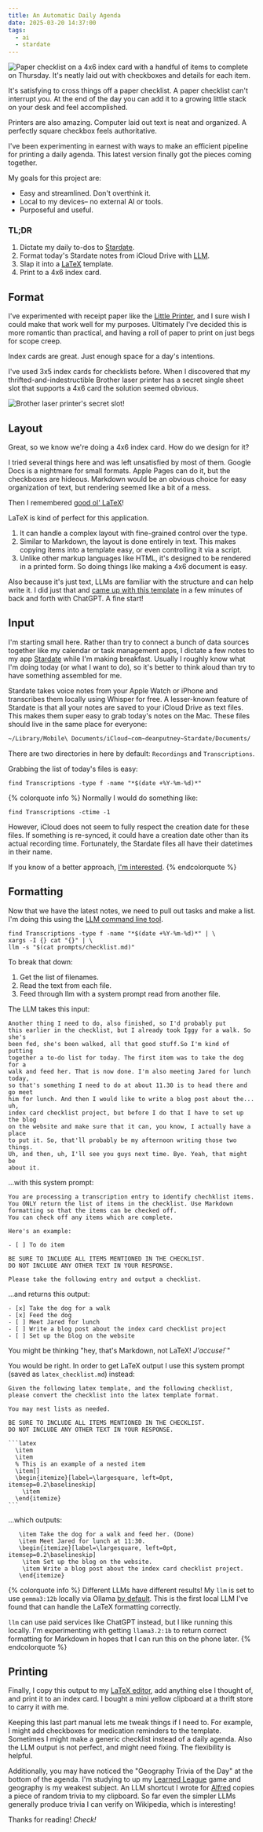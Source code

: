 ```yaml
---
title: An Automatic Daily Agenda
date: 2025-03-20 14:37:00
tags:
  - ai
  - stardate
---
```


![Paper checklist on a 4x6 index card with a handful of items to complete on Thursday. It's neatly laid out with checkboxes and details for each item.](IMG_8583.jpeg)

It's satisfying to cross things off a paper checklist. A paper checklist can't interrupt you. At the end of the day you can add it to a growing little stack on your desk and feel accomplished.

Printers are also amazing. Computer laid out text is neat and organized. A perfectly square checkbox feels authoritative.

I've been experimenting in earnest with ways to make an efficient pipeline for printing a daily agenda. This latest version finally got the pieces coming together.

My goals for this project are:

- Easy and streamlined. Don't overthink it.
- Local to my devices– no external AI or tools.
- Purposeful and useful.

### TL;DR

1. Dictate my daily to-dos to [Stardate](https://stardateapp.com).
2. Format today's Stardate notes from iCloud Drive with [LLM](https://llm.datasette.io/en/stable/).
3. Slap it into a [LaTeX](https://www.latex-project.org/get/) template.
4. Print to a 4x6 index card.

<!-- more -->

## Format

I've experimented with receipt paper like the [Little Printer](https://nordprojects.co/projects/littleprinters/), and I sure wish I could make that work well for my purposes. Ultimately I've decided this is more romantic than practical, and having a roll of paper to print on just begs for scope creep.

Index cards are great. Just enough space for a day's intentions.

I've used 3x5 index cards for checklists before. When I discovered that my thrifted-and-indestructible Brother laser printer has a secret single sheet slot that supports a 4x6 card the solution seemed obvious.

![Brother laser printer's secret slot!](IMG_8585.jpeg)

## Layout

Great, so we know we're doing a 4x6 index card. How do we design for it?

I tried several things here and was left unsatisfied by most of them. Google Docs is a nightmare for small formats. Apple Pages can do it, but the checkboxes are hideous. Markdown would be an obvious choice for easy organization of text, but rendering seemed like a bit of a mess.

Then I remembered [good ol' LaTeX](https://www.latex-project.org/)!

LaTeX is kind of perfect for this application.

1. It can handle a complex layout with fine-grained control over the type.
2. Similar to Markdown, the layout is done entirely in text. This makes copying items into a template easy, or even controlling it via a script.
3. Unlike other markup languages like HTML, it's designed to be rendered in a printed form. So doing things like making a 4x6 document is easy.

Also because it's just text, LLMs are familiar with the structure and can help write it. I did just that and [came up with this template](https://gist.github.com/deanputney/d48f55e0b013227f4e850c2fa4fdba02) in a few minutes of back and forth with ChatGPT. A fine start!

## Input

I'm starting small here. Rather than try to connect a bunch of data sources together like my calendar or task management apps, I dictate a few notes to my app [Stardate](https://stardateapp.com/) while I'm making breakfast. Usually I roughly know what I'm doing today (or what I want to do), so it's better to think aloud than try to have something assembled for me.

Stardate takes voice notes from your Apple Watch or iPhone and transcribes them locally using Whisper for free. A lesser-known feature of Stardate is that all your notes are saved to your iCloud Drive as text files. This makes them super easy to grab today's notes on the Mac. These files should live in the same place for everyone:

```bash
~/Library/Mobile\ Documents/iCloud~com~deanputney~Stardate/Documents/
```

There are two directories in here by default: `Recordings` and `Transcriptions`.

Grabbing the list of today's files is easy:

```
find Transcriptions -type f -name "*$(date +%Y-%m-%d)*"
```

{% colorquote info %}
Normally I would do something like:

```
find Transcriptions -ctime -1
```

However, iCloud does not seem to fully respect the creation date for these files. If something is re-synced, it could have a creation date other than its actual recording time. Fortunately, the Stardate files all have their datetimes in their name.

If you know of a better approach, [I'm interested](mailto:dean@stardateapp.com).
{% endcolorquote %}

## Formatting

Now that we have the latest notes, we need to pull out tasks and make a list. I'm doing this using the [LLM command line tool](https://llm.datasette.io/en/stable/).

```
find Transcriptions -type f -name "*$(date +%Y-%m-%d)*" | \
xargs -I {} cat "{}" | \
llm -s "$(cat prompts/checklist.md)"
```

To break that down:

1. Get the list of filenames.
2. Read the text from each file.
3. Feed through llm with a system prompt read from another file.

The LLM takes this input:

```
Another thing I need to do, also finished, so I'd probably put
this earlier in the checklist, but I already took Iggy for a walk. So she's
been fed, she's been walked, all that good stuff.So I'm kind of putting
together a to-do list for today. The first item was to take the dog for a
walk and feed her. That is now done. I'm also meeting Jared for lunch today,
so that's something I need to do at about 11.30 is to head there and go meet
him for lunch. And then I would like to write a blog post about the... uh,
index card checklist project, but before I do that I have to set up the blog
on the website and make sure that it can, you know, I actually have a place
to put it. So, that'll probably be my afternoon writing those two things.
Uh, and then, uh, I'll see you guys next time. Bye. Yeah, that might be
about it.
```

...with this system prompt:

```
You are processing a transcription entry to identify chechklist items.
You ONLY return the list of items in the checklist. Use Markdown
formatting so that the items can be checked off.
You can check off any items which are complete.

Here's an example:

- [ ] To do item

BE SURE TO INCLUDE ALL ITEMS MENTIONED IN THE CHECKLIST.
DO NOT INCLUDE ANY OTHER TEXT IN YOUR RESPONSE.

Please take the following entry and output a checklist.
```

...and returns this output:

```
- [x] Take the dog for a walk
- [x] Feed the dog
- [ ] Meet Jared for lunch
- [ ] Write a blog post about the index card checklist project
- [ ] Set up the blog on the website
```

You might be thinking "hey, that's Markdown, not LaTeX! _J'accuse!_`"

You would be right. In order to get LaTeX output I use this system prompt (saved as `latex_checklist.md`) instead:

````
Given the following latex template, and the following checklist,
please convert the checklist into the latex template format.

You may nest lists as needed.

BE SURE TO INCLUDE ALL ITEMS MENTIONED IN THE CHECKLIST.
DO NOT INCLUDE ANY OTHER TEXT IN YOUR RESPONSE.

```latex
  \item
  \item
  % This is an example of a nested item
  \item[]
  \begin{itemize}[label=\largesquare, left=0pt, itemsep=0.2\baselineskip]
  	\item
  \end{itemize}
```
````

...which outputs:

```
   \item Take the dog for a walk and feed her. (Done)
   \item Meet Jared for lunch at 11:30.
   \begin{itemize}[label=\largesquare, left=0pt, itemsep=0.2\baselineskip]
    \item Set up the blog on the website.
    \item Write a blog post about the index card checklist project.
   \end{itemize}
```

{% colorquote info %}
Different LLMs have different results! My `llm` is set to use `gemma3:12b` locally via Ollama [by default](https://llm.datasette.io/en/stable/help.html#llm-models-help). This is the first local LLM I've found that can handle the LaTeX formatting correctly.

`llm` can use paid services like ChatGPT instead, but I like running this locally. I'm experimenting with getting `llama3.2:1b` to return correct formatting for Markdown in hopes that I can run this on the phone later.
{% endcolorquote %}

## Printing

Finally, I copy this output to my [LaTeX editor](https://pages.uoregon.edu/koch/texshop/), add anything else I thought of, and print it to an index card. I bought a mini yellow clipboard at a thrift store to carry it with me.

Keeping this last part manual lets me tweak things if I need to. For example, I might add checkboxes for medication reminders to the template. Sometimes I might make a generic checklist instead of a daily agenda. Also the LLM output is not perfect, and might need fixing. The flexibility is helpful.

Additionally, you may have noticed the "Geography Trivia of the Day" at the bottom of the agenda. I'm studying to up my [Learned League](https://www.learnedleague.com/) game and geography is my weakest subject. An LLM shortcut I wrote for [Alfred](https://www.alfredapp.com/) copies a piece of random trivia to my clipboard. So far even the simpler LLMs generally produce trivia I can verify on Wikipedia, which is interesting!

Thanks for reading! _Check!_
